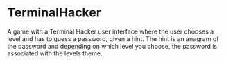 # TerminalHacker
A game with a Terminal Hacker user interface where the user chooses a level and has to guess a password, given a hint. The hint is an anagram of the password and depending on which level you choose, the password is associated with the levels theme.
